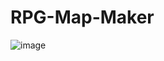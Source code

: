 # RPG-Map-Maker
![image](https://github.com/user-attachments/assets/53066544-9f6d-4e00-8536-14c391d11f44)

